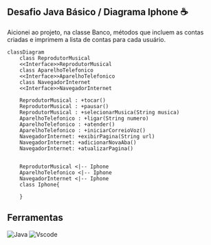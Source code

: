 ## Desafio Java Básico / Diagrama Iphone ☕

Aicionei ao projeto, na classe Banco, métodos que incluem as contas criadas e imprimem a lista de contas para cada usuário.

```mermaid
classDiagram
    class ReprodutorMusical
    <<Interface>>ReprodutorMusical
    class AparelhoTelefonico
    <<Interface>>AparelhoTelefonico
    class NavegadorInternet
    <<Interface>>NavegadorInternet
    
    ReprodutorMusical : +tocar()
    ReprodutorMusical : +pausar()
    ReprodutorMusical : +selecionarMusica(String musica)
    AparelhoTelefonico : +ligar(String numero)
    AparelhoTelefonico : +atender()
    AparelhoTelefonico : +iniciarCorreioVoz()
    NavegadorInternet: +exibirPagina(String url)
    NavegadorInternet: +adicionarNovaAba()
    NavegadorInternet: +atualizarPagina()


    ReprodutorMusical <|-- Iphone
    AparelhoTelefonico <|-- Iphone
    NavegadorInternet <|-- Iphone
    class Iphone{
      
    }
```

## Ferramentas

![Java](https://img.shields.io/badge/java-%23ED8B00.svg?style=for-the-badge&logo=openjdk&logoColor=white)
![Vscode](https://img.shields.io/badge/Vscode-007ACC?style=for-the-badge&logo=visual-studio-code&logoColor=white)
